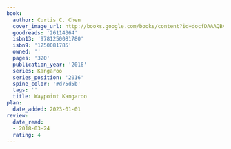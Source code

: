 ```yaml
---
book:
  author: Curtis C. Chen
  cover_image_url: http://books.google.com/books/content?id=docfDAAAQBAJ&printsec=frontcover&img=1&zoom=1&edge=curl&source=gbs_api
  goodreads: '26114364'
  isbn13: '9781250081780'
  isbn9: '1250081785'
  owned: ''
  pages: '320'
  publication_year: '2016'
  series: Kangaroo
  series_position: '2016'
  spine_color: '#d75d5b'
  tags: ''
  title: Waypoint Kangaroo
plan:
  date_added: 2023-01-01
review:
  date_read:
  - 2018-03-24
  rating: 4
---
```

